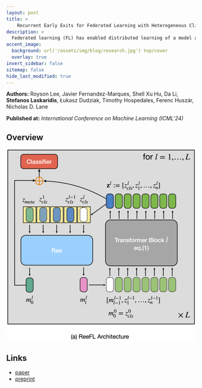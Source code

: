 ```yaml
---
layout: post
title: >
    Recurrent Early Exits for Federated Learning with Heterogeneous Clients
description: >
  Federated learning (FL) has enabled distributed learning of a model across multiple clients in a privacy-preserving manner. One of the main challenges of FL is to accommodate clients with varying hardware capacities; clients have differing compute and memory requirements. To tackle this challenge, recent state-of-the-art approaches leverage the use of early exits. Nonetheless, these approaches fall short of mitigating the challenges of joint learning multiple exit classifiers, often relying on hand-picked heuristic solutions for knowledge distillation among classifiers and/or utilizing additional layers for weaker classifiers. In this work, instead of utilizing multiple classifiers, we propose a recurrent early exit approach named ReeFL that fuses features from different sub-models into a single shared classifier. Specifically, we use a transformer-based early-exit module shared among sub-models to i) better exploit multi-layer feature representations for task-specific prediction and ii) modulate the feature representation of the backbone model for subsequent predictions. We additionally present a per-client self-distillation approach where the best sub-model is automatically selected as the teacher of the other sub-models at each client. Our experiments on standard image and speech classification benchmarks across various emerging federated fine-tuning baselines demonstrate ReeFL's effectiveness over previous works.
accent_image:
  background: url('/assets/img/blog/research.jpg') top/cover
  overlay: true
invert_sidebar: false
sitemap: false
hide_last_modified: true
---
```


**Authors:** Royson Lee, Javier Fernandez-Marques, Shell Xu Hu, Da Li, **Stefanos Laskaridis**, Łukasz Dudziak, Timothy Hospedales, Ferenc Huszár, Nicholas D. Lane

**Published at:** _International Conference on Machine Learning (ICML'24)_

## Overview

![ReeFL](/assets/img/blog/reefl/ReeFL.png)

## Links

* [paper](https://openreview.net/forum?id=w4B42sxNq3)
* [preprint](https://arxiv.org/abs/2405.14791)